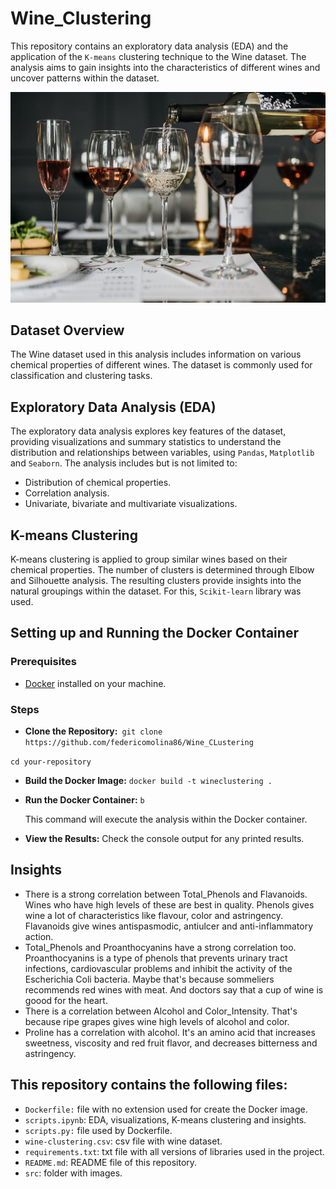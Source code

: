 # Wine_Clustering

This repository contains an exploratory data analysis (EDA) and the application of the `K-means` clustering technique to the Wine dataset. The analysis aims to gain insights into the characteristics of different wines and uncover patterns within the dataset.

![](https://github.com/federicomolina86/Wine_Clustering/blob/main/src/wine-cups.jpg)

## Dataset Overview

The Wine dataset used in this analysis includes information on various chemical properties of different wines. The dataset is commonly used for classification and clustering tasks.


## Exploratory Data Analysis (EDA)

The exploratory data analysis explores key features of the dataset, providing visualizations and summary statistics to understand the distribution and relationships between variables, using `Pandas`, `Matplotlib` and `Seaborn`. The analysis includes but is not limited to:

- Distribution of chemical properties.
- Correlation analysis.
- Univariate, bivariate and multivariate visualizations.

## K-means Clustering

K-means clustering is applied to group similar wines based on their chemical properties. The number of clusters is determined through Elbow and Silhouette analysis. The resulting clusters provide insights into the natural groupings within the dataset. For this, `Scikit-learn` library was used.


## Setting up and Running the Docker Container

### Prerequisites

* [Docker](https://www.docker.com/) installed on your machine.

### Steps

* **Clone the Repository:**` git clone https://github.com/federicomolina86/Wine_CLustering`

`cd your-repository`

* **Build the Docker Image:** `docker build -t wineclustering .   `
* **Run the Docker Container:** `b`

  This command will execute the analysis within the Docker container.
* **View the Results:**
  Check the console output for any printed results.


## Insights

- There is a strong correlation between Total_Phenols and Flavanoids. Wines who have high levels of these are best in quality. Phenols gives wine a lot of characteristics like flavour, color and astringency. Flavanoids give wines antispasmodic, antiulcer and anti-inflammatory action.
- Total_Phenols and Proanthocyanins have a strong correlation too. Proanthocyanins is a type of phenols that prevents urinary tract infections, cardiovascular problems and inhibit the activity of the Escherichia Coli bacteria. Maybe that's because sommeliers recommends red wines with meat. And doctors say that a cup of wine is goood for the heart.
- There is a correlation between Alcohol and Color_Intensity. That's because ripe grapes gives wine high levels of alcohol and color.
- Proline has a correlation with alcohol. It's an amino acid that increases sweetness, viscosity and red fruit flavor, and decreases bitterness and astringency.


## This repository contains the following files:

- `Dockerfile:` file with no extension used for create the Docker image.
- `scripts.ipynb`: EDA, visualizations, K-means clustering and insights.
- `scripts.py:` file used by Dockerfile.
- `wine-clustering.csv`: csv file with wine dataset.
- `requirements.txt`: txt file with all versions of libraries used in the project.
- `README.md`: README file of this repository.
- `src`: folder with images.
